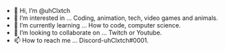 - 👋 Hi, I’m @uhClxtch
- 👀 I’m interested in ... Coding, animation, tech, video games and animals.
- 🌱 I’m currently learning ... How to code, computer science.
- 💞️ I’m looking to collaborate on ... Twitch or Youtube.
- 📫 How to reach me ... Discord-uhClxtch#0001.
